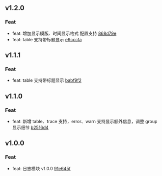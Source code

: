 ## v1.2.0

### Feat
- feat: 增加显示模版、时间显示格式 配置支持 [868d79e](https://github.com/x-dirve/logger/commit/868d79e80e75138be127a4b0d4e6cccd197fedf0)
- feat: table 支持带标题显示 [e9cccfa](https://github.com/x-dirve/logger/commit/e9cccfa4c0f290a1fa0efdc3f076dd172da4ccc9)

## v1.1.1

### Feat
- feat: table 支持带标题显示 [babf9f2](https://github.com/x-dirve/logger/commit/babf9f2b6ee05435503b24db11b9e479f3cca1c5)

## v1.1.0

### Feat
- feat: 新增 table、trace 支持，error、warn 支持显示额外信息，调整 group 显示细节 [b2516d4](https://github.com/x-dirve/logger/commit/b2516d460c3455870386edd90fee83af4021e8b1)

## v1.0.0

### Feat
- feat: 日志模块 v1.0.0 [91e645f](https://github.com/x-dirve/logger/commit/91e645ff0a0dbb86741083ffdbb56291a772688a)

